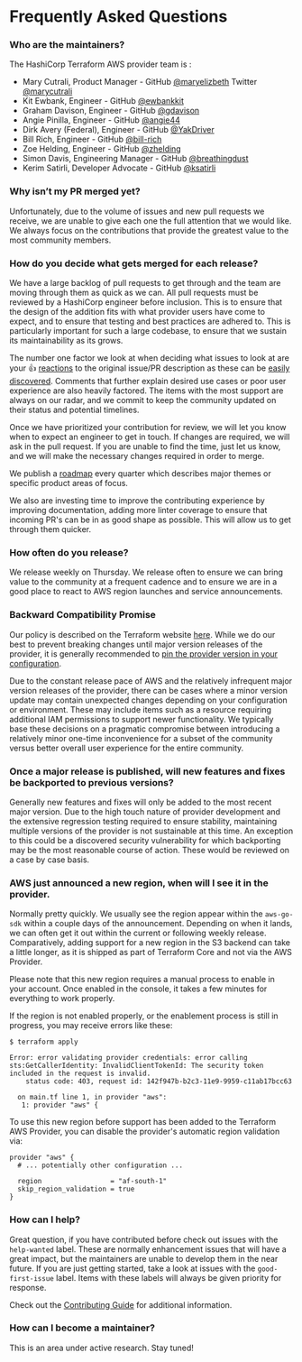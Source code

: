# Frequently Asked Questions

<!-- markdownlint-disable MD026 -->

### Who are the maintainers?

The HashiCorp Terraform AWS provider team is :

* Mary Cutrali, Product Manager - GitHub [@maryelizbeth](https://github.com/maryelizbeth) Twitter [@marycutrali](https://twitter.com/marycutrali)
* Kit Ewbank, Engineer - GitHub [@ewbankkit](https://github.com/ewbankkit)
* Graham Davison, Engineer - GitHub [@gdavison](https://github.com/gdavison)
* Angie Pinilla, Engineer - GitHub [@angie44](https://github.com/angie44)
* Dirk Avery (Federal), Engineer - GitHub [@YakDriver](https://github.com/yakdriver)
* Bill Rich, Engineer - GitHub [@bill-rich](https://github.com/bill-rich)
* Zoe Helding, Engineer - GitHub [@zhelding](https://github.com/zhelding)
* Simon Davis, Engineering Manager - GitHub [@breathingdust](https://github.com/breathingdust)
* Kerim Satirli,  Developer Advocate - GitHub [@ksatirli](https://github.com/ksatirli)

### Why isn’t my PR merged yet?

Unfortunately, due to the volume of issues and new pull requests we receive, we are unable to give each one the full attention that we would like. We always focus on the contributions that provide the greatest value to the most community members.

### How do you decide what gets merged for each release?

We have a large backlog of pull requests to get through and the team are moving through them as quick as we can. All pull requests must be reviewed by a HashiCorp engineer before inclusion. This is to ensure that the design of the addition fits with what provider users have come to expect, and to ensure that testing and best practices are adhered to. This is particularly important for such a large codebase, to ensure that we sustain its maintainability as its grows.

The number one factor we look at when deciding what issues to look at are your 👍 [reactions](https://blog.github.com/2016-03-10-add-reactions-to-pull-requests-issues-and-comments/) to the original issue/PR description as these can be [easily discovered](https://github.com/terraform-providers/terraform-provider-aws/issues?q=is%3Aopen+sort%3Areactions-%2B1-desc). Comments that further explain desired use cases or poor user experience are also heavily factored. The items with the most support are always on our radar, and we commit to keep the community updated on their status and potential timelines.

Once we have prioritized your contribution for review, we will let you know when to expect an engineer to get in touch. If changes are required, we will ask in the pull request. If you are unable to find the time, just let us know, and we will make the necessary changes required in order to merge.

We publish a [roadmap](../ROADMAP.md) every quarter which describes major themes or specific product areas of focus.

We also are investing time to improve the contributing experience by improving documentation, adding more linter coverage to ensure that incoming PR's can be in as good shape as possible. This will allow us to get through them quicker.

### How often do you release?

We release weekly on Thursday. We release often to ensure we can bring value to the community at a frequent cadence and to ensure we are in a good place to react to AWS region launches and service announcements.

### Backward Compatibility Promise

Our policy is described on the Terraform website [here](https://www.terraform.io/docs/extend/best-practices/versioning.html). While we do our best to prevent breaking changes until major version releases of the provider, it is generally recommended to [pin the provider version in your configuration](https://www.terraform.io/docs/configuration/providers.html#provider-versions).

Due to the constant release pace of AWS and the relatively infrequent major version releases of the provider, there can be cases where a minor version update may contain unexpected changes depending on your configuration or environment. These may include items such as a resource requiring additional IAM permissions to support newer functionality. We typically base these decisions on a pragmatic compromise between introducing a relatively minor one-time inconvenience for a subset of the community versus better overall user experience for the entire community.

### Once a major release is published, will new features and fixes be backported to previous versions?

Generally new features and fixes will only be added to the most recent major version. Due to the high touch nature of provider development and the extensive regression testing required to ensure stability, maintaining multiple versions of the provider is not sustainable at this time. An exception to this could be a discovered security vulnerability for which backporting may be the most reasonable course of action. These would be reviewed on a case by case basis.

### AWS just announced a new region, when will I see it in the provider.

Normally pretty quickly. We usually see the region appear within the `aws-go-sdk` within a couple days of the announcement. Depending on when it lands, we can often get it out within the current or following weekly release. Comparatively, adding support for a new  region in the S3 backend can take a little longer, as it is shipped as part of Terraform Core and not via the AWS Provider.

Please note that this new region requires a manual process to enable in your account. Once enabled in the console, it takes a few minutes for everything to work properly.

If the region is not enabled properly, or the enablement process is still in progress, you may receive errors like these:

```
$ terraform apply

Error: error validating provider credentials: error calling sts:GetCallerIdentity: InvalidClientTokenId: The security token included in the request is invalid.
    status code: 403, request id: 142f947b-b2c3-11e9-9959-c11ab17bcc63

  on main.tf line 1, in provider "aws":
   1: provider "aws" {
```

To use this new region before support has been added to the Terraform AWS Provider, you can disable the provider's automatic region validation via:

```hcl
provider "aws" {
  # ... potentially other configuration ...

  region                 = "af-south-1"
  skip_region_validation = true
}

```

### How can I help?

Great question, if you have contributed before check out issues with the `help-wanted` label. These are normally enhancement issues that will have a great impact, but the maintainers are unable to develop them in the near future. If you are just getting started, take a look at issues with the `good-first-issue` label. Items with these labels will always be given priority for response.

Check out the [Contributing Guide](CONTRIBUTING.md) for additional information.

### How can I become a maintainer?

This is an area under active research. Stay tuned!

<!-- markdownlint-enable MD026 -->
